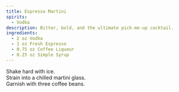 ```yaml
---
title: Espresso Martini
spirits:
  - Vodka
description: Bitter, bold, and the ultimate pick-me-up cocktail.
ingredients:
  - 2 oz Vodka
  - 1 oz Fresh Espresso
  - 0.75 oz Coffee Liqueur
  - 0.25 oz Simple Syrup
---
```


Shake hard with ice.  
Strain into a chilled martini glass.  
Garnish with three coffee beans.
